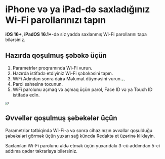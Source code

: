 # iPhone və ya iPad-də saxladığınız Wi-Fi parollarınızı tapın

**iOS 16+**, **iPadOS 16.1+**-də siz yadda saxlanmış Wi-Fi parollarını tapa bilərsiniz.

## Hazırda qoşulmuş şəbəkə üçün

1. Parametrlər proqramında Wi-Fi vurun.
2. Hazırda istifadə etdiyiniz Wi-Fi şəbəkəsini tapın.
3. WiFi Adından sonra dairə Məlumat düyməsini vurun <img src="https://support.apple.com/library/content/dam/edam/applecare/images/en_US/iOS/ios-16-info-circle-blue-hollow.png" alt="img" style="zoom:25%;" />
4. Parol sahəsinə toxunun.
5. WiFi parolunu açmaq və açmaq üçün parol, Face ID və ya Touch ID istifadə edin.

<img src="https://support.apple.com/library/content/dam/edam/applecare/images/en_US/iOS/ios-16-iphone-14-pro-wifi-name-more-info-password-on-tap.png" alt="P" style="zoom:50%;" />

## Əvvəllər qoşulmuş şəbəkələr üçün

Parametrlər tətbiqində Wi-Fi-a və sonra cihazınızın əvvəllər qoşulduğu şəbəkələri görmək üçün yuxarı sağ küncdə Redaktə et üzərinə klikləyin.

Saxlanılan Wi-Fi parolunu əldə etmək üçün yuxarıdakı 3-cü addımdan 5-ci addıma qədər təkrarlaya bilərsiniz.





